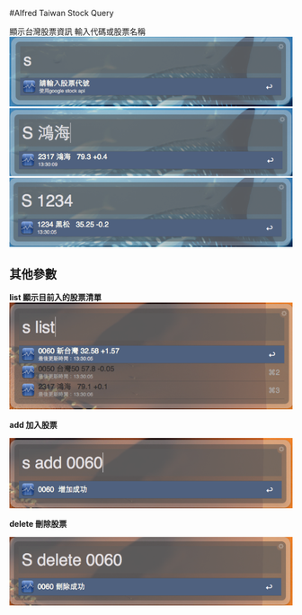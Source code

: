 #Alfred Taiwan Stock Query

顯示台灣股票資訊
輸入代碼或股票名稱
<img src="demo1.png" />
<img src="demo2.png" />
<img src="demo3.png" />
## 其他參數
**list 顯示目前入的股票清單**
<img src="demo4.png" />

**add 加入股票**

<img src="demo5.png" />

**delete 刪除股票**

<img src="demo6.png" />

